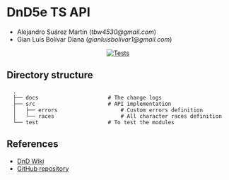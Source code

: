 # DnD5e TS API
- Alejandro Suárez Martín (_tbw4530@gmail.com_)
- Gian Luis Bolívar Diana (_gianluisbolivar1@gmail.com_)

<p align="center">
    <a href="https://github.com/EngineersWillingToDoAnything/DnD5-ts/actions/workflows/tests.yml">
        <img alt="Tests" src="https://github.com/EngineersWillingToDoAnything/DnD5-ts/actions/workflows/tests.yml/badge.svg">
    </a>
</p>

## Directory structure
```
  .
  ├── docs                      # The change logs
  ├── src                       # API implementation
  │   ├── errors                    # Custom errors definition
  │   └── races                     # All character races definition
  └── test                      # To test the modules
```

## References
- [DnD Wiki](http://dnd5e.wikidot.com/)
- [GitHub repository](https://github.com/EngineersWillingToDoAnything/DnD5-js)